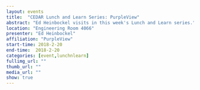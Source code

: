 ```yaml
---
layout: events
title:  "CEDAR Lunch and Learn Series: PurpleView"
abstract: "Ed Heinbockel visits in this week's Lunch and Learn series."
location: "Engineering Room 4066"
presenter: "Ed Heinbockel"
affiliation: "PurpleView"
start-time: 2018-2-20
end-time:  2018-2-20
categories: [event,lunchnlearn]
fullimg_url: ""
thumb_url: ""
media_url: ""
show: true
---
```

